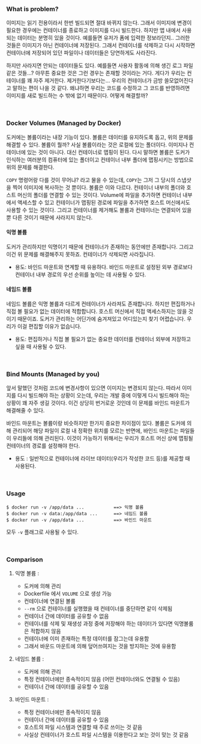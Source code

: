 ### What is problem?

이미지는 읽기 전용이라서 한번 빌드되면 절대 바뀌지 않는다. 그래서 이미지에 변경이 필요한 경우에는 컨테이너를 종료하고 이미지를 다시 빌드한다. 하지만 앱 내에서 사용되는 데이터는 분명히 있을 것이다. 예를들면 유저가 폼에 입력한 정보라던지.. 그러한 것들은 이미지가 아닌 컨테이너에 저장된다. 그래서 컨테이너를 삭제하고 다시 시작하면 컨테이너에 저장되어 있던 파일이나 데이터들은 당연하게도 사라진다.

하지만 사라지면 안되는 데이터들도 있다. 예를들면 사용자 활동에 의해 생긴 로그 파일같은 것들...? 아무튼 중요한 것은 그런 경우는 존재할 것이라는 거다. 게다가 우리는 컨테이너를 꽤 자주 제거한다. 제거한다기보다는... 우리의 컨테이너가 금방 쓸모없어진다고 말하는 편이 나을 것 같다. 왜냐하면 우리는 코드를 수정하고 그 코드를 반영하려면 이미지를 새로 빌드하는 수 밖에 없기 때문이다. 어떻게 해결할까?

<br>

### Docker Volumes (Managed by Docker)

도커에는 볼륨이라는 내장 기능이 있다. 볼륨은 데이터를 유지하도록 돕고, 위의 문제를 해결할 수 있다. 볼륨이 뭘까? 사실 볼륨이라는 것은 로컬에 있는 폴더이다. 이미지나 컨테이너에 있는 것이 아니다. 대신 컨테이너로 맵핑이 된다. 다시 말하면 볼륨은 도커가 인식하는 여러분의 컴퓨터에 있는 폴더이고 컨테이너 내부 폴더에 맵핑시키는 방법으로 위의 문제를 해결한다.

`COPY` 명령어랑 다를 것이 무어냐? 라고 물을 수 있는데, `COPY`는 그저 그 당시의 스냅샷을 찍어 이미지에 복사하는 것 뿐이다. 볼륨은 이와 다르다. 컨테이너 내부의 폴더와 호스트 머신의 폴더를 연결할 수 있는 것이다. Volume에 파일을 추가하면 컨테이너 내부에서 액세스할 수 있고 컨테이너가 맵핑된 경로에 파일을 추가하면 호스트 머신에서도 사용할 수 있는 것이다. 그리고 컨테이너를 제거해도 볼륨과 컨테이너는 연결되어 있을 뿐 다른 것이기 때문에 사라지지 않는다.

#### 익명 볼륨

도커가 관리하지만 익명이기 때문에 컨테이너가 존재하는 동안에만 존재합니다. 그리고 이건 위 문제를 해결해주지 못하죠. 컨테이너가 삭제되면 사라집니다.

- 용도: 바인드 마운트와 연계할 때 유용하다. 바인드 마운트로 설정된 외부 경로보다 컨테이너 내부 경로의 우선 순위를 높이는 데 사용될 수 있다.

#### 네임드 볼륨

네임드 볼륨은 익명 볼륨과 다르게 컨테이너가 사라져도 존재합니다. 하지만 편집하거나 직접 볼 필요가 없는 데이터에 적합합니다. 호스트 머신에서 직접 액세스하지는 않을 것이기 때문이죠. 도커가 관리하는 어딘가에 숨겨져있고 어디있는지 찾기 어렵습니다. 우리가 이걸 편집할 이유가 없습니다.

- 용도: 편집하거나 직접 볼 필요가 없는 중요한 데이터를 컨테이너 외부에 저장하고 싶을 때 사용될 수 있다.

<br>

### Bind Mounts (Managed by you)

앞서 말했던 것처럼 코드에 변경사항이 있으면 이미지는 변경되지 않는다. 따라서 이미지를 다시 빌드해야 하는 상황이 오는데, 우리는 개발 중에 이렇게 다시 빌드해야 하는 상황이 꽤 자주 생길 것이다. 이건 상당히 번거로운 것인데 이 문제를 바인드 마운트가 해결해줄 수 있다.

바인드 마운트는 볼륨이랑 비슷하지만 한가지 중요한 차이점이 있다. 볼륨은 도커에 의해 관리되어 해당 파일이 로컬 내 정확한 위치를 모르는 반면에, 바인드 마운트는 파일들이 우리들에 의해 관리된다. 이것이 가능하기 위해서는 우리가 호스트 머신 상에 맵핑될 컨테이너의 경로를 설정해야 한다.

- 용도 : 일반적으로 컨테이너에 라이브 데이터(우리가 작성한 코드 등)를 제공할 때 사용된다.

<br>

### Usage

```
$ docker run -v /app/data ...           ==> 익명 볼륨
$ docker run -v data:/app/data ...      ==> 네임드 볼륨
$ docker run -v /app/data ...           ==> 바인드 마운트
```

모두 `-v` 플래그로 사용될 수 있다.

<br>

### Comparison

1. 익명 볼륨 :

   - 도커에 의해 관리
   - Dockerfile 에서 `VOLUME` 으로 생성 가능
   - 컨테이너에 연결된 볼륨
   - `--rm` 으로 컨테이너를 실행했을 때 컨테이너를 중단하면 같이 삭제됨
   - 컨테이너 간에 데이터를 공유할 수 없음
   - 컨테이너를 삭제 및 재생성 과정 중에 저장해야 하는 데이터가 있다면 익명볼륨은 적합하지 않음
   - 컨테이너에 이미 존재하는 특정 데이터를 잠그는데 유용함
   - 그래서 바운드 마운트에 의해 덮어쓰여지는 것을 방지하는 것에 유용함

2. 네임드 볼륨 :

   - 도커에 의해 관리
   - 특정 컨테이너에만 종속적이지 않음 (어떤 컨테이너와도 연결될 수 있음)
   - 컨테이너 간에 데이터를 공유할 수 있음

3. 바인드 마운트 :
   - 특정 컨테이너에만 종속적이지 않음
   - 컨테이너 간에 데이터를 공유할 수 있음
   - 호스트의 파일 시스템과 연결할 때 주로 쓰이는 것 같음
   - 사실상 컨테이너가 호스트 파일 시스템을 이용한다고 보는 것이 맞는 것 같음
